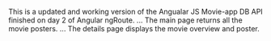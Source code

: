 This is a updated and working version of the Angualar JS Movie-app DB API finished on day 2 of Angular ngRoute.
...
The main page returns all the movie posters.
...
The details page displays the movie overview and poster.
